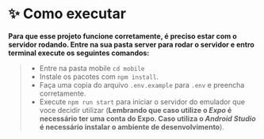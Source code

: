 # **✨ Como executar**

**Para que esse projeto funcione corretamente, é preciso estar com o servidor rodando. Entre na sua pasta server para rodar o servidor e entro terminal execute os seguintes comandos:**

>- Entre na pasta mobile `cd mobile`
>- Instale os pacotes com `npm install`.
>- Faça uma copia do arquivo `.env.example` para `.env` e preencha corretamente.
>- Execute `npm run start` para iniciar o servidor do emulador que voce decidir utilizar (**Lembrando que caso utilize o _Expo_ é necessário ter uma conta do Expo. Caso utiliza o _Android Studio_ é necessário instalar o ambiente de desenvolvimento**).
